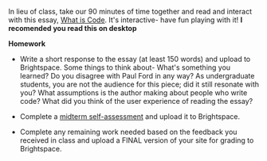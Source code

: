 In lieu of class, take our 90 minutes of time together and read and interact with this essay, [What is Code](https://www.bloomberg.com/graphics/2015-paul-ford-what-is-code/). It's interactive- have fun playing with it! **I recomended you read this on desktop**

**Homework**

* Write a short response to the essay (at least 150 words) and upload to Brightspace. Some things to think about- What's something you learned? Do you disagree with Paul Ford in any way? As undergraduate students, you are not the audience for this piece; did it still resonate with you? What assumptions is the author making about people who write code? What did you think of the user experience of reading the essay? 

* Complete a [midterm self-assessment](../midtermselfassessment.md) and upload it to Brightspace.

* Complete any remaining work needed based on the feedback you received in class and upload a FINAL version of your site for grading to Brightspace. 